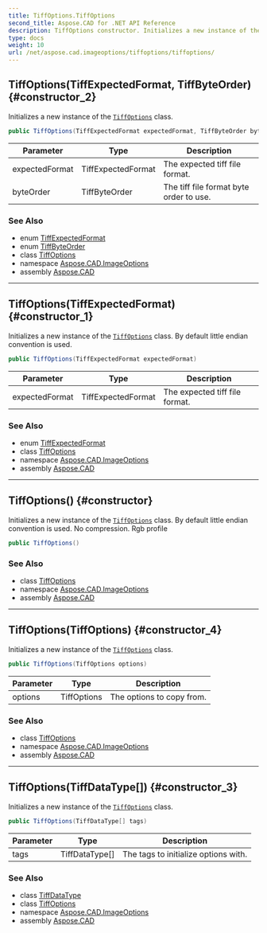 ```yaml
---
title: TiffOptions.TiffOptions
second_title: Aspose.CAD for .NET API Reference
description: TiffOptions constructor. Initializes a new instance of the TiffOptions class
type: docs
weight: 10
url: /net/aspose.cad.imageoptions/tiffoptions/tiffoptions/
---
```

## TiffOptions(TiffExpectedFormat, TiffByteOrder) {#constructor_2}

Initializes a new instance of the [`TiffOptions`](../) class.

```csharp
public TiffOptions(TiffExpectedFormat expectedFormat, TiffByteOrder byteOrder)
```

| Parameter | Type | Description |
| --- | --- | --- |
| expectedFormat | TiffExpectedFormat | The expected tiff file format. |
| byteOrder | TiffByteOrder | The tiff file format byte order to use. |

### See Also

* enum [TiffExpectedFormat](../../../aspose.cad.fileformats.tiff.enums/tiffexpectedformat/)
* enum [TiffByteOrder](../../../aspose.cad.fileformats.tiff.enums/tiffbyteorder/)
* class [TiffOptions](../)
* namespace [Aspose.CAD.ImageOptions](../../tiffoptions/)
* assembly [Aspose.CAD](../../../)

---

## TiffOptions(TiffExpectedFormat) {#constructor_1}

Initializes a new instance of the [`TiffOptions`](../) class. By default little endian convention is used.

```csharp
public TiffOptions(TiffExpectedFormat expectedFormat)
```

| Parameter | Type | Description |
| --- | --- | --- |
| expectedFormat | TiffExpectedFormat | The expected tiff file format. |

### See Also

* enum [TiffExpectedFormat](../../../aspose.cad.fileformats.tiff.enums/tiffexpectedformat/)
* class [TiffOptions](../)
* namespace [Aspose.CAD.ImageOptions](../../tiffoptions/)
* assembly [Aspose.CAD](../../../)

---

## TiffOptions() {#constructor}

Initializes a new instance of the [`TiffOptions`](../) class. By default little endian convention is used. No compression. Rgb profile

```csharp
public TiffOptions()
```

### See Also

* class [TiffOptions](../)
* namespace [Aspose.CAD.ImageOptions](../../tiffoptions/)
* assembly [Aspose.CAD](../../../)

---

## TiffOptions(TiffOptions) {#constructor_4}

Initializes a new instance of the [`TiffOptions`](../) class.

```csharp
public TiffOptions(TiffOptions options)
```

| Parameter | Type | Description |
| --- | --- | --- |
| options | TiffOptions | The options to copy from. |

### See Also

* class [TiffOptions](../)
* namespace [Aspose.CAD.ImageOptions](../../tiffoptions/)
* assembly [Aspose.CAD](../../../)

---

## TiffOptions(TiffDataType[]) {#constructor_3}

Initializes a new instance of the [`TiffOptions`](../) class.

```csharp
public TiffOptions(TiffDataType[] tags)
```

| Parameter | Type | Description |
| --- | --- | --- |
| tags | TiffDataType[] | The tags to initialize options with. |

### See Also

* class [TiffDataType](../../../aspose.cad.fileformats.tiff/tiffdatatype/)
* class [TiffOptions](../)
* namespace [Aspose.CAD.ImageOptions](../../tiffoptions/)
* assembly [Aspose.CAD](../../../)


